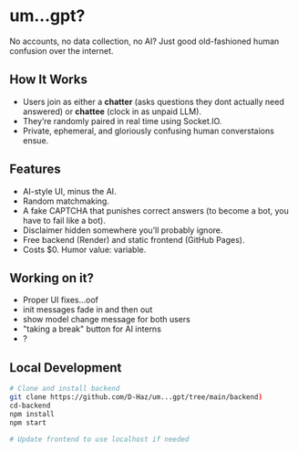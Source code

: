 # um...gpt?

No accounts, no data collection, no AI? Just good old-fashioned human confusion over the internet.

## How It Works

- Users join as either a **chatter** (asks questions they dont actually need answered) or **chattee** (clock in as unpaid LLM).
- They’re randomly paired in real time using Socket.IO.
- Private, ephemeral, and gloriously confusing human converstaions ensue.

## Features

- AI-style UI, minus the AI.
- Random matchmaking.
- A fake CAPTCHA that punishes correct answers (to become a bot, you have to fail like a bot).
- Disclaimer hidden somewhere you’ll probably ignore.
- Free backend (Render) and static frontend (GitHub Pages).
- Costs $0. Humor value: variable.

## Working on it?

- Proper UI fixes...oof
- init messages fade in and then out
- show model change message for both users
- "taking a break" button for AI interns
- ?

## Local Development

```bash
# Clone and install backend
git clone https://github.com/D-Haz/um...gpt/tree/main/backend)
cd-backend
npm install
npm start

# Update frontend to use localhost if needed
